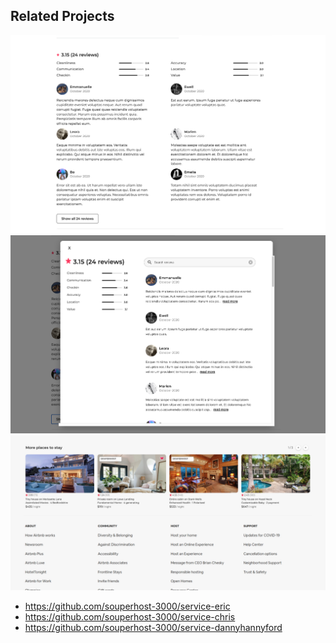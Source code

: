 ## Related Projects

![](../img/reviews2.png)
![](../img/reviews1.png)
![](../img/morePlaces.png)

  - https://github.com/souperhost-3000/service-eric
  - https://github.com/souperhost-3000/service-chris
  - https://github.com/souperhost-3000/service-dannyhannyford